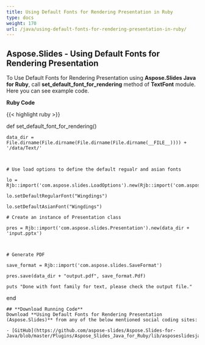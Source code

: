 ```yaml
---
title: Using Default Fonts for Rendering Presentation in Ruby
type: docs
weight: 170
url: /java/using-default-fonts-for-rendering-presentation-in-ruby/
---
```


## **Aspose.Slides - Using Default Fonts for Rendering Presentation**
To Use Default Fonts for Rendering Presentation using **Aspose.Slides Java for Ruby**, call **set_default_font_for_rendering** method of **TextFont** module. Here you can see example code.

**Ruby Code**

{{< highlight ruby >}}

 def set_default_font_for_rendering()

    data_dir = File.dirname(File.dirname(File.dirname(File.dirname(__FILE__)))) + '/data/Text/'



    # Use load options to define the default regualr and asian fonts                               

    lo = Rjb::import('com.aspose.slides.LoadOptions').new(Rjb::import('com.aspose.slides.LoadFormat').Auto)                                           

    lo.setDefaultRegularFont("Wingdings")                                                         

    lo.setDefaultAsianFont("Wingdings") 

    # Create an instance of Presentation class

    pres = Rjb::import('com.aspose.slides.Presentation').new(data_dir + 'input.pptx')



    # Generate PDF 

    save_format = Rjb::import('com.aspose.slides.SaveFormat')

    pres.save(data_dir + "output.pdf", save_format.Pdf)

    puts "Done with font family for text, please check the output file."

end

```
## **Download Running Code**
Download **Using Default Fonts for Rendering Presentation (Aspose.Slides)** from any of the below mentioned social coding sites:

- [GitHub](https://github.com/aspose-slides/Aspose.Slides-for-Java/blob/master/Plugins/Aspose_Slides_Java_for_Ruby/lib/asposeslidesjava/Text/textfont.rb)
